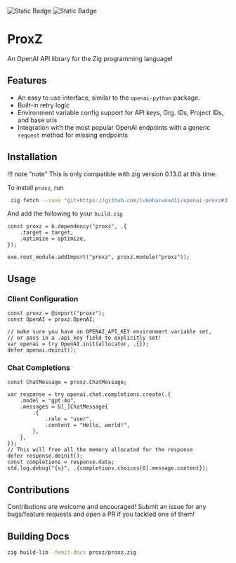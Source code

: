 ![Static Badge](https://img.shields.io/badge/zig-0.13.0-%23F7A41D?logo=zig&logoColor=%23F7A41D)
![Static Badge](https://img.shields.io/badge/License-MIT-blue)

# ProxZ

An OpenAI API library for the Zig programming language!

## Features

- An easy to use interface, similar to the `openai-python` package.
- Built-in retry logic
- Environment variable config support for API keys, Org. IDs, Project IDs, and base urls
- Integration with the most popular OpenAI endpoints with a generic `request` method for missing endpoints

## Installation

!!! note "note"
    This is only compatible with zig version 0.13.0 at this time.

To install `proxz`, run

```bash
 zig fetch --save "git+https://github.com/lukeharwood11/openai-proxz#3fd51f2247929c4d161e5a1ed53f2b8aef104261"
```

And add the following to your `build.zig`

```zig
const proxz = b.dependency("proxz", .{
    .target = target,
    .optimize = optimize,
});

exe.root_module.addImport("proxz", proxz.module("proxz"));
```

## Usage

### Client Configuration

```zig
const proxz = @import("proxz");
const OpenAI = proxz.OpenAI;
```

```zig
// make sure you have an OPENAI_API_KEY environment variable set,
// or pass in a .api_key field to explicitly set!
var openai = try OpenAI.init(allocator, .{});
defer openai.deinit();
```

### Chat Completions

```zig
const ChatMessage = proxz.ChatMessage;

var response = try openai.chat.completions.create(.{
    .model = "gpt-4o",
    .messages = &[_]ChatMessage{
        .{
            .role = "user",
            .content = "Hello, world!",
        },
    },
});
// This will free all the memory allocated for the response
defer response.deinit();
const completions = response.data;
std.log.debug("{s}", .{completions.choices[0].message.content});
```

## Contributions

Contributions are welcome and encouraged! Submit an issue for any bugs/feature requests and open a PR if you tackled one of them!

## Building Docs

```bash
zig build-lib -femit-docs proxz/proxz.zig
```
